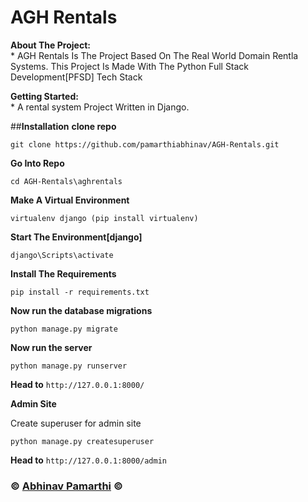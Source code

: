 # AGH Rentals

**About The Project:** \
	* AGH Rentals Is The Project Based On The Real World Domain Rentla Systems. This Project Is Made With The Python Full Stack Development[PFSD] Tech Stack

**Getting Started:** \
	* A rental system Project Written in Django.

##**Installation**
**clone repo**

	git clone https://github.com/pamarthiabhinav/AGH-Rentals.git
	

**Go Into Repo**

	
	cd AGH-Rentals\aghrentals
	

**Make A Virtual Environment**

	
	virtualenv django (pip install virtualenv)
	

**Start The Environment[django]**
	
	django\Scripts\activate
	

**Install The Requirements**
	
	pip install -r requirements.txt
	

**Now run the database migrations**
	
	python manage.py migrate
	

**Now run the server**
	
	python manage.py runserver
	

**Head to** `http://127.0.0.1:8000/`


**Admin Site**

Create superuser for admin site

	
	python manage.py createsuperuser
	
	
**Head to** `http://127.0.0.1:8000/admin`


### &copy; [Abhinav Pamarthi](https://github.com/pamarthiabhinav) &copy;
